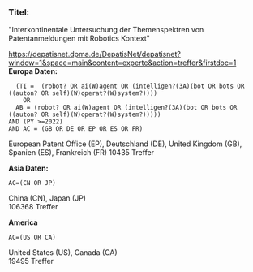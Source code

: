### Titel:
"Interkontinentale Untersuchung der Themenspektren von Patentanmeldungen mit Robotics Kontext"

https://depatisnet.dpma.de/DepatisNet/depatisnet?window=1&space=main&content=experte&action=treffer&firstdoc=1  
**Europa Daten:**
```
  (TI =  (robot? OR ai(W)agent OR (intelligen?(3A)(bot OR bots OR ((auton? OR self)(W)operat?(W)system?))))
    OR 
  AB = (robot? OR ai(W)agent OR (intelligen?(3A)(bot OR bots OR ((auton? OR self)(W)operat?(W)system?)))))
AND (PY >=2022) 
AND AC = (GB OR DE OR EP OR ES OR FR) 
```
European Patent Office (EP), Deutschland (DE), United Kingdom (GB), Spanien (ES), Frankreich (FR) 
10435 Treffer  

**Asia Daten:**
```
AC=(CN OR JP)
```
China (CN), Japan (JP)  
106368 Treffer

**America**
```
AC=(US OR CA)  
```
United States (US), Canada (CA)  
19495 Treffer